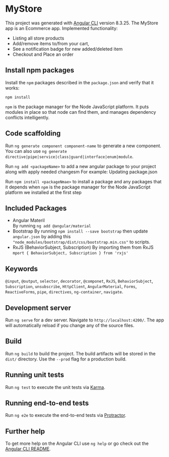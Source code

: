 # MyStore

This project was generated with [Angular CLI](https://github.com/angular/angular-cli) version 8.3.25.
The MyStore app is an Ecommerce app. Implemented functionality: 
- Listing all store products
- Add/remove items to/from your cart,
- See a notification badge for new added/deleted item
- Checkout and Place an order

## Install npm packages

Install the `npm` packages described in the `package.json` and verify that it works:

```shell
npm install
```
`npm` is the package manager for the Node JavaScript platform. It puts modules in place so that node can find them, and manages dependency conflicts intelligently.

## Code scaffolding

Run `ng generate component component-name` to generate a new component. You can also use `ng generate directive|pipe|service|class|guard|interface|enum|module`.

Run `ng add <packageName>` to add a new angular package to your project along with apply needed changesm For example: Updating package.json 

Run `npm install <packageNmae>` to install a package and any packages that it depends when `npm` is the package manager for the Node JavaScript platform we installed at the first step


## Included Packages 
 - Angular Materil  
 By running  `ng add @angular/material`
 - Bootstrap 
 By running `npm install --save bootstrap` then update `angular.json` by adding this `"node_modules/bootstrap/dist/css/bootstrap.min.css"` to scripts. 
 - RxJS (BehaviorSubject, Subscription)
 By importing them from RxJS `mport { BehaviorSubject, Subscription } from 'rxjs'`


## Keywords
  `@input`, `@output`, `selector`, `decorator`, `@componet`, `RxJS`, `BehaviorSubject`, `Subscription`, `unsubscribe`, `HttpClient`, `AngularMaterial`, `Forms`, `ReactiveForms`, `pipe`, `directives`, `ng-container`, `navigate`.

## Development server

Run `ng serve` for a dev server. Navigate to `http://localhost:4200/`. The app will automatically reload if you change any of the source files.


## Build

Run `ng build` to build the project. The build artifacts will be stored in the `dist/` directory. Use the `--prod` flag for a production build.

## Running unit tests

Run `ng test` to execute the unit tests via [Karma](https://karma-runner.github.io).

## Running end-to-end tests

Run `ng e2e` to execute the end-to-end tests via [Protractor](http://www.protractortest.org/).

## Further help

To get more help on the Angular CLI use `ng help` or go check out the [Angular CLI README](https://github.com/angular/angular-cli/blob/master/README.md).

